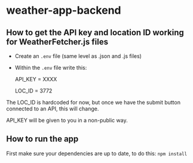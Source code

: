 # weather-app-backend

## How to get the API key and location ID working for WeatherFetcher.js files

- Create an `.env` file (same level as .json and .js files)
- Within the `.env` file write this:

    API_KEY = XXXX<br>

    LOC_ID = 3772

The LOC_ID is hardcoded for now, but once we have the submit button connected to an API, this will change.


API_KEY will be given to you in a non-public way.


## How to run the app

First make sure your dependencies are up to date, to do this:
```npm install```



